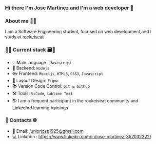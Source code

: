 ### Hi there I'm Jose Martinez and I'm a web developer 👋

### About me 🧑‍💻
I am a Software Engineering student, focused on web development,and I study at [rocketseat](https://app.rocketseat.com.br/)

### 💪🏻 Current stack 🗃️🧐 

- 💡 Main language : `Javascript`
- 📡 Backend: `Nodejs`
- 👓 Frontend: `Reactjs`, `HTML5`, `CSS3`, `Javascript`
- 🎨 Layout Design: `Figma`
- 📚 Version Code Control: `Git & Github`
- 🛠️ Tools: `VsCode`, `Sublime Text`
- 🌎 I am a frequent participant in the rocketseat community and LinkedInd learning trainings

### 📱 Contacts 🌐


- 📧 Email: juniorjose1925@gmail.com
- 💻 Linkedin :  https://www.linkedin.com/in/jose-martinez-352032222/

